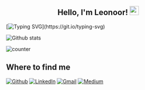 <h2 align="center">Hello, I'm Leonoor! <img src="https://media.giphy.com/media/hvRJCLFzcasrR4ia7z/giphy.gif" width="25px"></h2>

[![Typing SVG](https://readme-typing-svg.herokuapp.com?color=%231CF7E3&size=28&duration=3400&width=1000&lines=Welcome+to+my+GitHub,+home+to+all+inventions.;Back+end+dev,+comfortable+throughout+the+stack.;Developer+on+Mist,+observability+tool+for+serverless.;Based+in+Amsterdam,+but+working+globally.)](https://git.io/typing-svg)

![Github stats](https://github-readme-stats.vercel.app/api?username=lrinkedewit)

![counter](https://en6k3d9948ojyq1.m.pipedream.net)

## Where to find me 
[![Github](https://img.shields.io/badge/-Github-181717?style=for-the-badge&logo=Github&logoColor=white)](https://github.com/lrinkedewit)
[![LinkedIn](https://img.shields.io/badge/-LinkedIn-0077B5?style=for-the-badge&logo=LinkedIn&logoColor=white)](https://www.linkedin.com/in/leonoorrinkedewit/)
[![Gmail](https://img.shields.io/badge/Gmail-D14836?style=for-the-badge&logo=gmail&logoColor=white)](mailto:lrinkedewit@gmail.com)
[![Medium](https://img.shields.io/badge/Medium-12100E?style=for-the-badge&logo=medium&logoColor=white)](https://medium.com/@lrinkedewit/what-is-mist-3902e46f037c)

<!--
**lrinkedewit/lrinkedewit** is a ✨ _special_ ✨ repository because its `README.md` (this file) appears on your GitHub profile.

Here are some ideas to get you started:

- 🔭 I’m currently working on ...
- 🌱 I’m currently learning ...
- 👯 I’m looking to collaborate on ...
- 🤔 I’m looking for help with ...
- 💬 Ask me about ...
- 📫 How to reach me: ...
- 😄 Pronouns: ...
- ⚡ Fun fact: ...
-->
